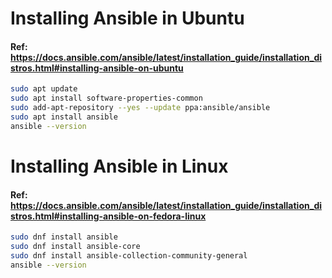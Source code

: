 # Installing Ansible in Ubuntu
#### Ref: https://docs.ansible.com/ansible/latest/installation_guide/installation_distros.html#installing-ansible-on-ubuntu 

```bash
sudo apt update
sudo apt install software-properties-common
sudo add-apt-repository --yes --update ppa:ansible/ansible
sudo apt install ansible
ansible --version
```

# Installing Ansible in Linux
#### Ref: https://docs.ansible.com/ansible/latest/installation_guide/installation_distros.html#installing-ansible-on-fedora-linux 

```bash
sudo dnf install ansible
sudo dnf install ansible-core
sudo dnf install ansible-collection-community-general
ansible --version
```
